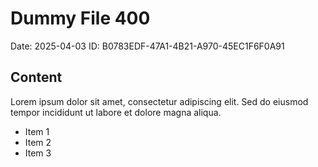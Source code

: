 # Dummy File 400

Date: 2025-04-03
ID: B0783EDF-47A1-4B21-A970-45EC1F6F0A91

## Content

Lorem ipsum dolor sit amet, consectetur adipiscing elit.
Sed do eiusmod tempor incididunt ut labore et dolore magna aliqua.

* Item 1
* Item 2
* Item 3

